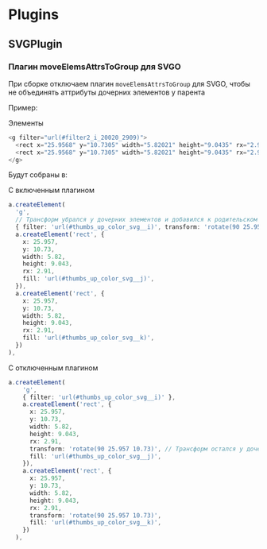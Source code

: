 # Plugins

## SVGPlugin

### Плагин moveElemsAttrsToGroup для SVGO

При сборке отключаем плагин `moveElemsAttrsToGroup` для SVGO, чтобы не объединять аттрибуты дочерних элементов у парента

Пример:

Элементы

```TypeScript
<g filter="url(#filter2_i_20020_2909)">
  <rect x="25.9568" y="10.7305" width="5.82021" height="9.0435" rx="2.9101" transform="rotate(90 25.9568 10.7305)" fill="url(#paint6_linear_20020_2909)"/>
  <rect x="25.9568" y="10.7305" width="5.82021" height="9.0435" rx="2.9101" transform="rotate(90 25.9568 10.7305)" fill="url(#paint7_radial_20020_2909)"/>
</g>
```

Будут собраны в:

С включенным плагином

```TypeScript
a.createElement(
  'g',
  // Трансформ убрался у дочерних элементов и добавился к родительском элементу
  { filter: 'url(#thumbs_up_color_svg__i)', transform: 'rotate(90 25.957 10.73)' },
  a.createElement('rect', {
    x: 25.957,
    y: 10.73,
    width: 5.82,
    height: 9.043,
    rx: 2.91,
    fill: 'url(#thumbs_up_color_svg__j)',
  }),
  a.createElement('rect', {
    x: 25.957,
    y: 10.73,
    width: 5.82,
    height: 9.043,
    rx: 2.91,
    fill: 'url(#thumbs_up_color_svg__k)',
  })
),
```

С отключенным плагином

```TypeScript
a.createElement(
    'g',
    { filter: 'url(#thumbs_up_color_svg__i)' },
    a.createElement('rect', {
      x: 25.957,
      y: 10.73,
      width: 5.82,
      height: 9.043,
      rx: 2.91,
      transform: 'rotate(90 25.957 10.73)', // Трансформ остался у дочерних элементов
      fill: 'url(#thumbs_up_color_svg__j)',
    }),
    a.createElement('rect', {
      x: 25.957,
      y: 10.73,
      width: 5.82,
      height: 9.043,
      rx: 2.91,
      transform: 'rotate(90 25.957 10.73)',
      fill: 'url(#thumbs_up_color_svg__k)',
    })
  ),
```
